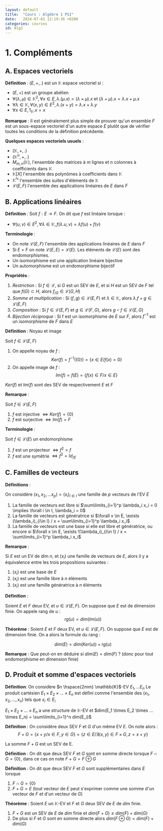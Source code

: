 ```yaml
---
layout: default
title:  "Cours : Algèbre 1 PSI"
date:   2024-07-01 12:19:36 +0200
categories: courses
id: Alg1
---
```


# 1. Compléments

## A. Espaces vectoriels

**Définition** : $(E, +, .)$ est un $\mathbb{K}$ espace vectoriel  si :

- $(E,+)$ est un groupe abélien
- $\forall (\lambda, \mu) \in \mathbb{K}^2, \forall x \in E, \lambda.(\mu.x) = (\lambda \times \mu).x$ et $(\lambda + \mu). x = \lambda.x + \mu.x$
- $\forall \lambda \in \mathbb{K}, \forall (x,y) \in E^2, \lambda.(x+y) = \lambda.x + \lambda.y$
- $\forall x \in E, 1_\mathbb{K}.x = x$

**Remarque** : Il est généralement plus simple de prouver qu'un ensemble $F$ est un sous-espace vectoriel d'un autre espace $E$ plutôt que de vérifier toutes les conditions de la définition précédente.

**Quelques espaces vectoriels usuels** : 

- $(\mathbb{K}, +, .)$
- $(\mathbb{K}^n, +, .)$
- $M_{m,n}(\mathbb{K})$, l'ensemble des matrices à $m$ lignes et $n$ colonnes à coefficients dans $\mathbb{K}$
- $\mathbb{K}[X]$ l'ensemble des polynômes à coefficients dans $\mathbb{K}$
- $\mathbb{K}^\mathbb{N}$ l'ensemble des suites d'éléments de $\mathbb{K}$
- $\mathcal{L}(E,F)$ l'ensemble des applications linéaires de $E$ dans $F$

## B. Applications linéaires

**Définition** : Soit $f : E \longrightarrow F$. On dit que $f$ est linéaire lorsque : 

- $\forall (u, v) \in E^2, \forall \lambda \in \mathbb{K}, f(\lambda.u, v) = \lambda f(u) + f(v)$

**Terminologie** : 

- On note $\mathcal{L}(E, F)$ l'ensemble des applications linéaires de $E$ dans $F$
- Si $E$ = $F$ on note $\mathcal{L}(E, E) = \mathcal{L}(E)$. Les éléments de $\mathcal{L}(E)$ sont des endomorphismes.
- Un isomorphisme est une application linéaire bijective
- Un automorphisme est un endomorphisme bijectif

**Propriétés** :

1. *Restriction* : Si $f \in \mathcal{L}$, si $G$ est un SEV de $E$, et si $H$ est un SEV de $F$ tel que $f(G) \subset H$, alors $f_{/G} \in \mathcal{L}(G,H)$
2. *Somme et multiplication* : Si $(f,g) \in \mathcal{L}(E,F)$ et $\lambda \in \mathbb{K}$, alors $\lambda.f + g \in \mathcal{L}(E,F)$
3. *Composition* : Si $f \in \mathcal{L}(E,F)$ et $g \in \mathcal{L}(F,G)$, alors $g \circ f \in \mathcal{L}(E,G)$
4. *Bijection réciproque* : Si f est un isomorphisme de $E$ sur $F$, alors $f^{-1}$ est un isomorphisme de $F$ dans $E$

**Définition** : Noyau et image

Soit $f \in \mathcal{L}(E,F)$
1. On appelle noyau de $f$ : 
$$
Ker(f) = f^{-1} (\{0\}) = \{x \in E / f(x) = 0\}
$$
2. On appelle image de $f$ :
$$
Im(f) = f(E) = \{f(x) \in F / x \in E \}
$$

$Ker(f)$ et $Im(f)$ sont des SEV de respectivement $E$ et $F$

**Remarque** : 

Soit $f \in \mathcal{L}(E,F)$
1. $f$ est injective $\iff Ker(f) = \{0\}$
2. $f$ est surjective $\iff Im(f) = F$

**Terminologie** : 

Soit $f \in \mathcal{L}(E)$ un endomorphisme

1. $f$ est un projecteur $\iff f^2 = f$
2. $f$ est une symétrie $\iff f^2 = Id_{/E}$

## C. Familles de vecteurs

**Définitions** :

On considère $(x_1, x_2, ... x_p) = (x_i)_{i\in I}$ une famille de $p$ vecteurs de l'EV $E$
1. La famille de vecteurs est libre si $\sum\limits_{i=1}^p \lambda_i x_i = 0 \implies \forall i \in I, \lambda_i = 0$ 
2. La famille de vecteurs est génératrice si $\forall x \in E, \exists (\lambda_i)_{i\in I} / x = \sum\limits_{i=1}^p \lambda_i x_i$
3. La famille de vecteurs est une base si elle est libre et génératrice, ou encore si $\forall x \in E, \exists !(\lambda_i)_{i\in I} / x = \sum\limits_{i=1}^p \lambda_i x_i$

**Remarque** : 

Si $E$ est un EV de dim $n$, et $(x_i)$ une famille de vecteurs de $E$, alors il y a équivalence entre les trois propositions suivantes : 
1. $(x_i)$ est une base de $E$
2. $(x_i)$ est une famille libre à $n$ éléments
3. $(x_i)$ est une famille génératrice à $n$ éléments

**Définition** : 

Soient $E$ et $F$ deux EV, et $u \in \mathcal{L}(E,F)$. On suppose que $E$ est de dimension finie. On appele rang de $u$ : 
$$
rg(u) = dim(Im(u))
$$

**Théorème** :
Soient $E$ et $F$ deux EV, et $u \in \mathcal{L}(E,F)$. On suppose que $E$ est de dimension finie. On a alors la formule du rang : 

$$
dim(E) = dim(Ker(u)) + rg(u)
$$

**Remarque** :
Que peut-on en déduire si $dim(E) = dim(F)$ ? (donc pour tout endomorphisme en dimension finie)

## D. Produit et somme d'espaces vectoriels


**Définition**:
On considère $n \hspace{2mm} \mathbb{K}$-EV $E_1, ... E_n$
Le produit cartésien $E_1 \times E_2 \times ... \times E_n$ est défini comme l'ensemble des $(x_1, x_2, ..., x_n)$ tels que $x_i \in E_i$

$E_1 \times E_2 \times ... \times E_n$ a une structure de $\mathbb{K}$-EV et $dim(E_1 \times E_2 \times ... \times E_n) = \sum\limits_{i=1}^n dim(E_i)$

**Définition** : 
On considère deux SEV $F$ et $G$ d'un même EV $E$. On note alors : 
$$
F+G = \{x+y / x\in F, y \in G\} = \{z \in E / \exists (x,y) \in F \times G, z = x+y\} 
$$

La somme $F+G$ est un SEV de E.

**Définition** :
On dit que deux SEV $F$ et $G$ sont en somme directe lorsque $F \cap G = \{0\}$, dans ce cas on note $F+G = F\oplus G$

**Définition** :
On dit que deux SEV $F$ et $G$ sont supplémentaires dans $E$ lorsque 
1. $F \cap G = \{0\}$
2. $F+G = E$ (tout vecteur de $E$ peut s'exprimer comme une somme d'un vecteur de $F$ et d'un vecteur de $G$)

**Théorème** : 
Soient $E$ un $\mathbb{K}$-EV et $F$ et $G$ deux SEV de $E$ de $dim$ finie. 
1. $F+G$ est un SEV de $E$ de $dim$ finie et $dim(F+G) \leq dim(F) + dim(G)$
2. De plus si $F$ et $G$ sont en somme directe alors $dim(F\oplus G) = dim(F) + dim(G)$